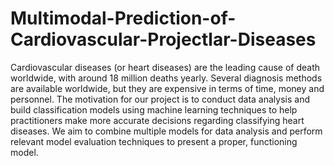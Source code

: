 # Multimodal-Prediction-of-Cardiovascular-Projectlar-Diseases
Cardiovascular diseases (or heart diseases) are the leading cause of death worldwide, with around 18 million deaths yearly. Several diagnosis methods are available worldwide, but they are expensive in terms of time, money and personnel. The motivation for our project is to conduct data analysis and build classification models using machine learning techniques to help practitioners make more accurate decisions regarding classifying heart diseases. We aim to combine multiple models for data analysis and perform relevant model evaluation techniques to present a proper, functioning model.
